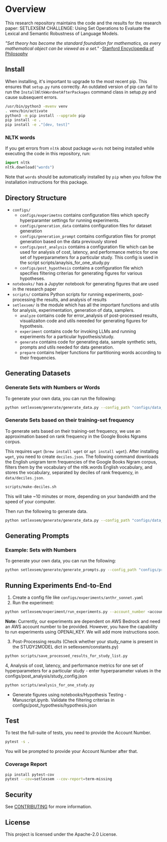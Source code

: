 # Overview

This research repository maintains the code and the results for the research paper: SETLEXSEM CHALLENGE: Using Set Operations to Evaluate the Lexical and Semantic Robustness of Language Models.

_"Set theory has become the standard foundation for mathematics, as every mathematical object can be viewed as a set."_ -[Stanford Encyclopedia of Philosophy](https://plato.stanford.edu/entries/set-theory/)

## Install

When installing, it's important to upgrade to the most recent pip. This ensures that `setup.py` runs correctly. An outdated version of pip can fail to run the `InstallNltkWordnetAfterPackages` command class in setup.py and cause subsequent errors.

``` bash
/usr/bin/python3 -mvenv venv
. venv/bin/activate
python3 -m pip install --upgrade pip
pip install -e .
pip install -e ."[dev, test]"
```

### NLTK words

If you get errors from `nltk` about package `words` not being installed while
executing the code in this repository, run:

``` python
import nltk
nltk.download("words")
```

Note that `words` should be automatically installed by `pip` when you follow
the installation instructions for this package.

## Directory Structure

* `configs/`
  * `configs/experimetns` contains configuration files which specify hyperparamter settings for running experiments.
  * `configs/generation_data` contains configuration files for dataset generation
  * `configs/generation_prompt` contains configuration files for prompt generation based on the data previously stored
  * `configs/post_analysis` contains a configuration file which can be used for analysis of cost, latency, and performance metrics for one set of hyperparameters for a particular study. This config is used in the script scripts/anaylsis_for_one_study.py
  * `configs/post_hypothesis` contains a configuration file which specifies filtering criterias for generating figures for various hypotheses.
* `notebooks/` has a Jupyter notebook for generating figures that are used in the research paper
* `scripts/` contains Python scripts for running experiments, post-processing the results, and analysis of results
* `setlexsem/` is the module which has all the important functions and utils for analysis, experimentation, generation of data, samplers.
  * `analyze` contains code for error_analysis of post-processed results, visualizaiton code and utils neeeded for generating figures for hypothesis.
  * `experiment` contains code for invoking LLMs and running experiments for a particular hypothesis/study.
  * `generate` contains code for generating data, sample synthetic sets, prompts and utils needed for data generation.
  * `prepare` contains helper functions for partitioning words according to their frequencies.

## Generating Datasets

### Generate Sets with Numbers or Words

To generate your own data, you can run the following:

```bash
python setlexsem/generate/generate_data.py --config_path "configs/data_generation/numbers_and_words.yaml" --seed_value 292 --save_data 1
```

### Generate Sets based on their training-set frequency

To generate sets based on their training-set frequency, we use an approximation based on rank frequency in the Google Books Ngrams corpus.

This requires `wget` (`brew install wget` or `apt install wget`). After
installing `wget`, you need to create `deciles.json`. The following command
downloads the English unigram term frequencies of the Google Books Ngram
corpus, filters them by the vocabulary of the nltk.words English vocabulary,
and stores the vocabulary, separated by deciles of rank frequency, in
`data/deciles.json`.

```bash
scripts/make-deciles.sh
```

This will take ~10 minutes or more, depending on your bandwidth and the speed of your computer.

Then run the following to generate data.

```bash
python setlexsem/generate/generate_data.py --config_path "configs/data_generation/deciles.yaml" --seed_value 292 --save_data 1
```

## Generating Prompts

### Example: Sets with Numbers

To generate your own data, you can run the following:

```bash
python setlexsem/generate/generate_prompts.py --config_path "configs/prompt_generation/test_config.yaml" --seed_value 292 --save_data 1
```

## Running Experiments End-to-End

1. Create a config file like `configs/experiments/anthr_sonnet.yaml`
2. Run the experiment:

  ```bash
  python setlexsem/experiment/run_experiments.py --account_number <account-number> --save_file 1 --load_last_run 1 --config_file configs/experiments/anthr_sonnet.yaml
  ```

  **Note:** Currently, our experiments are dependent on AWS Bedrock and need an AWS account number to be provided. However, you have the capability to run experiments using OPENAI_KEY. We will add more instructions soon.

3. Post-Processing results (Check whether your study_name is present in the STUDY2MODEL dict in setlexsem/constants.py)

```bash
python scripts/save_processed_results_for_study_list.py
```

4, Analysis of cost, latency, and performance metrics for one set of hyperparameters for a particular study - enter hyperparameter values in the configs/post_analysis/study_config.json

```bash
python scripts/analysis_for_one_study.py
```

* Generate figures using notebooks/Hypothesis Testing - Manuscript.ipynb. Validate the filtering criterias in configs/post_hypothesis/hypothesis.json

## Test

To test the full-suite of tests, you need to provide the Account Number.

```bash
pytest -s .
```

You will be prompted to provide your Account Number after that.

### Coverage Report

```bash
pip install pytest-cov
pytest --cov=setlexsem --cov-report=term-missing
```

## Security

See [CONTRIBUTING](CONTRIBUTING.md#security-issue-notifications) for more information.

## License

This project is licensed under the Apache-2.0 License.
